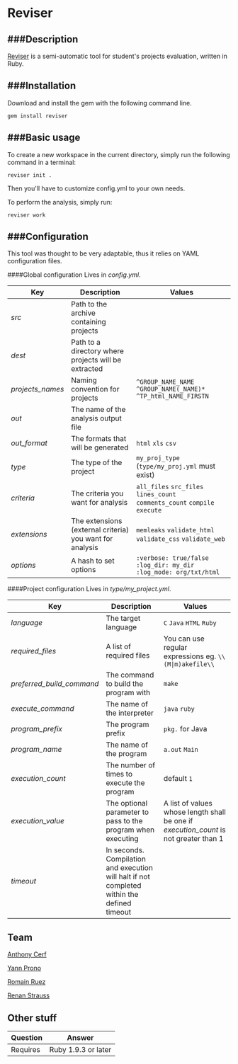 Reviser
====================

###Description
---------------
[Reviser](https://rubygems.org/gems/reviser) is a semi-automatic tool for student's projects evaluation, written in Ruby.

###Installation
---------------

Download and install the gem with the following command line.

	gem install reviser


###Basic usage
---------------

To create a new workspace in the current directory, simply run the following command in a terminal: 

	reviser init .

Then you'll have to customize config.yml to your own needs. 

To perform the analysis, simply run:

	reviser work

###Configuration
---------------

This tool was thought to be very adaptable, thus it relies on YAML configuration files.

####Global configuration
Lives in *config.yml*.

|Key   |Description|Values|
|------|-----------|-----|
|*src*|Path to the archive containing projects||
|*dest*|Path to a directory where projects will be extracted||
|*projects_names*|Naming convention for projects|`^GROUP_NAME_NAME` `^GROUP_NAME(_NAME)*` `^TP_html_NAME_FIRSTN`|
|*out*|The name of the analysis output file||
|*out_format*|The formats that will be generated|`html` `xls` `csv`|
|*type*|The type of the project|`my_proj_type` (`type/my_proj.yml` must exist)|
|*criteria*|The criteria you want for analysis|`all_files` `src_files` `lines_count` `comments_count` `compile` `execute`|
|*extensions*|The extensions (external criteria) you want for analysis|`memleaks` `validate_html` `validate_css` `validate_web`|
|*options*|A hash to set options|`:verbose: true/false` `:log_dir: my_dir` `:log_mode: org/txt/html`|

####Project configuration
Lives in *type/my_project.yml*.

|Key   |Description|Values|
|------|-----------|-----|
|*language*|The target language|`C` `Java` `HTML` `Ruby`|
|*required_files*|A list of required files|You can use regular expressions eg. `\\(M\|m)akefile\\`|
|*preferred_build_command*|The command to build the program with|`make`|
|*execute_command*|The name of the interpreter|`java` `ruby`|
|*program_prefix*|The program prefix|`pkg.` for Java|
|*program_name*|The name of the program|`a.out` `Main`|
|*execution_count*|The number of times to execute the program|default `1`|
|*execution_value*|The optional parameter to pass to the program when executing|A list of values whose length shall be one if *execution_count* is not greater than 1|
|*timeout*|In seconds. Compilation and execution will halt if not completed within the defined timeout||


Team
----
[Anthony Cerf]()

[Yann Prono](https://github.com/mcdostone)

[Romain Ruez]()

[Renan Strauss](https://github.com/renan-)


Other stuff
-------------

|Question 	|   	Answer		 |
| ------------- | ------------------------------ |
| Requires      | Ruby 1.9.3 or later	 	 |
